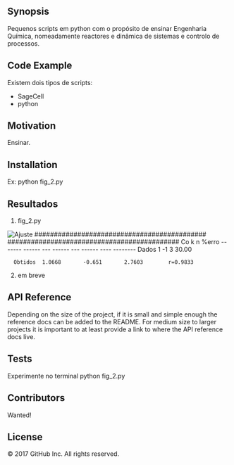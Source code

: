 ## Synopsis

Pequenos scripts em python com o propósito de ensinar Engenharia Química, nomeadamente reactores e dinâmica de sistemas e controlo de processos.

## Code Example

Existem dois tipos de scripts:
- SageCell
- python

## Motivation

Ensinar.

## Installation

Ex:
python fig_2.py

## Resultados
1. fig_2.py
  
  <img src="fig.png" alt="Ajuste" title="Resultado" />
  ############################################
  ############################################
               Co            k            n        %erro
      -------  ------  ---  ------  ---  ------  ----  --------
      Dados    1            -1           3             30.00
 
      Obtidos  1.0668       -0.651       2.7603        r=0.9833

2. em breve

## API Reference

Depending on the size of the project, if it is small and simple enough the reference docs can be added to the README. For medium size to larger projects it is important to at least provide a link to where the API reference docs live.

## Tests

  Experimente no terminal
    python fig_2.py

## Contributors

  Wanted!

## License

<p class="copyline">© 2017 GitHub Inc. All rights reserved.</p>
